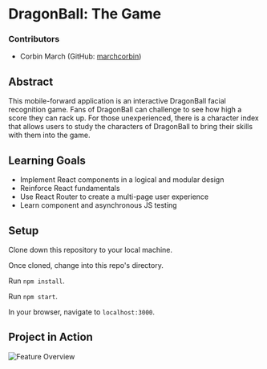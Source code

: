 # DragonBall: The Game

### Contributors
- Corbin March (GitHub: [marchcorbin](https://github.com/marchcorbin))

## Abstract
This mobile-forward application is an interactive DragonBall facial recognition game. Fans of DragonBall can challenge to see how high a score they can rack up. For those unexperienced, there is a character index that allows users to study the characters of DragonBall to bring their skills with them into the game.

## Learning Goals
- Implement React components in a logical and modular design
- Reinforce React fundamentals
- Use React Router to create a multi-page user experience
- Learn component and asynchronous JS testing


## Setup 

Clone down this repository to your local machine.

Once cloned, change into this repo's directory.

Run `npm install`.

Run `npm start`.

In your browser, navigate to `localhost:3000`.

## Project in Action
![Feature Overview](https://user-images.githubusercontent.com/54864865/89250344-cc424e00-d5d1-11ea-86e7-9fb1cf4eba26.gif)

